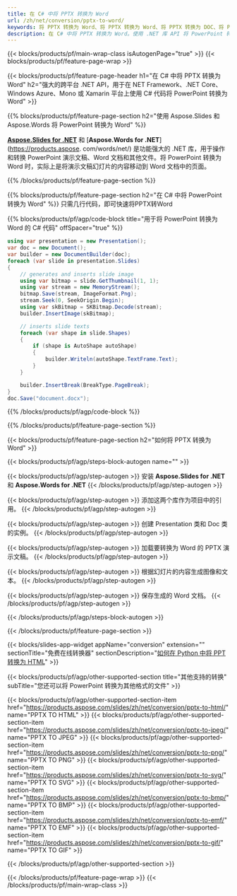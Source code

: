 ```yaml
---
title: 在 C# 中将 PPTX 转换为 Word
url: /zh/net/conversion/pptx-to-word/
keywords: 将 PPTX 转换为 Word、将 PPTX 转换为 Word、将 PPTX 转换为 DOC、将 PowerPoint 转换为 Word、C# API、.NET 库
description: 在 C# 中将 PPTX 转换为 Word。使用 .NET 库 API 将 PowerPoint 转换为 Word
---
```


{{< blocks/products/pf/main-wrap-class isAutogenPage="true" >}}
{{< blocks/products/pf/feature-page-wrap >}}

{{< blocks/products/pf/feature-page-header h1="在 C# 中将 PPTX 转换为 Word" h2="强大的跨平台 .NET API，用于在 NET Framework、.NET Core、Windows Azure、Mono 或 Xamarin 平台上使用 C# 代码将 PowerPoint 转换为 Word" >}}

{{% blocks/products/pf/feature-page-section h2="使用 Aspose.Slides 和 Aspose.Words 将 PowerPoint 转换为 Word" %}}

[**Aspose.Slides for .NET**](https://products.aspose.com/slides/zh/net/) 和 [**Aspose.Words for .NET**](https://products.aspose. com/words/net/) 是功能强大的 .NET 库，用于操作和转换 PowerPoint 演示文稿、Word 文档和其他文件。将 PowerPoint 转换为 Word 时，实际上是将演示文稿幻灯片的内容移动到 Word 文档中的页面。

{{% /blocks/products/pf/feature-page-section %}}




{{% blocks/products/pf/feature-page-section  h2="在 C# 中将 PowerPoint 转换为 Word" %}}
只需几行代码，即可快速将PPTX转Word

{{% blocks/products/pf/agp/code-block title="用于将 PowerPoint 转换为 Word 的 C# 代码" offSpacer="true" %}}
```cs
using var presentation = new Presentation();
var doc = new Document();
var builder = new DocumentBuilder(doc);
foreach (var slide in presentation.Slides)
{
    // generates and inserts slide image
    using var bitmap = slide.GetThumbnail(1, 1);
    using var stream = new MemoryStream();
    bitmap.Save(stream, ImageFormat.Png);
    stream.Seek(0, SeekOrigin.Begin);
    using var skBitmap = SKBitmap.Decode(stream);
    builder.InsertImage(skBitmap);

    // inserts slide texts
    foreach (var shape in slide.Shapes)
    {
        if (shape is AutoShape autoShape)
        {
            builder.Writeln(autoShape.TextFrame.Text);
        }
    }

    builder.InsertBreak(BreakType.PageBreak);
}
doc.Save("document.docx");
```
{{% /blocks/products/pf/agp/code-block %}}

{{% /blocks/products/pf/feature-page-section %}}




{{< blocks/products/pf/feature-page-section  h2="如何将 PPTX 转换为 Word" >}}


{{< blocks/products/pf/agp/steps-block-autogen name="" >}}


{{< blocks/products/pf/agp/step-autogen >}}
安装 **Aspose.Slides for .NET** 和 **Aspose.Words for .NET** 
{{< /blocks/products/pf/agp/step-autogen >}}

{{< blocks/products/pf/agp/step-autogen >}}
添加这两个库作为项目中的引用。
{{< /blocks/products/pf/agp/step-autogen >}}

{{< blocks/products/pf/agp/step-autogen >}}
创建 Presentation 类和 Doc 类的实例。
{{< /blocks/products/pf/agp/step-autogen >}}

{{< blocks/products/pf/agp/step-autogen >}}
加载要转换为 Word 的 PPTX 演示文稿。
{{< /blocks/products/pf/agp/step-autogen >}}

{{< blocks/products/pf/agp/step-autogen >}}
根据幻灯片的内容生成图像和文本。
{{< /blocks/products/pf/agp/step-autogen >}}

{{< blocks/products/pf/agp/step-autogen >}}
保存生成的 Word 文档。
{{< /blocks/products/pf/agp/step-autogen >}}


{{< /blocks/products/pf/agp/steps-block-autogen >}}


{{< /blocks/products/pf/feature-page-section >}}




{{< blocks/slides-app-widget  appName="conversion" extension="" sectionTitle="免费在线转换器" sectionDescription="[如何在 Python 中将 PPT 转换为 HTML](https://products.aspose.com/slides/zh/en/python-net/conversion/ppt-to-html/)" >}}

{{< blocks/products/pf/agp/other-supported-section title="其他支持的转换" subTitle="您还可以将 PowerPoint 转换为其他格式的文件" >}}


{{< blocks/products/pf/agp/other-supported-section-item href="https://products.aspose.com/slides/zh/net/conversion/pptx-to-html/" name="PPTX TO HTML" >}}
{{< blocks/products/pf/agp/other-supported-section-item href="https://products.aspose.com/slides/zh/net/conversion/pptx-to-jpeg/" name="PPTX TO JPEG" >}}
{{< blocks/products/pf/agp/other-supported-section-item href="https://products.aspose.com/slides/zh/net/conversion/pptx-to-png/" name="PPTX TO PNG" >}}
{{< blocks/products/pf/agp/other-supported-section-item href="https://products.aspose.com/slides/zh/net/conversion/pptx-to-svg/" name="PPTX TO SVG" >}}
{{< blocks/products/pf/agp/other-supported-section-item href="https://products.aspose.com/slides/zh/net/conversion/pptx-to-bmp/" name="PPTX TO BMP" >}}
{{< blocks/products/pf/agp/other-supported-section-item href="https://products.aspose.com/slides/zh/net/conversion/pptx-to-emf/" name="PPTX TO EMF" >}}
{{< blocks/products/pf/agp/other-supported-section-item href="https://products.aspose.com/slides/zh/net/conversion/pptx-to-gif/" name="PPTX TO GIF" >}}



{{< /blocks/products/pf/agp/other-supported-section >}}

{{< /blocks/products/pf/feature-page-wrap >}}
{{< /blocks/products/pf/main-wrap-class >}}